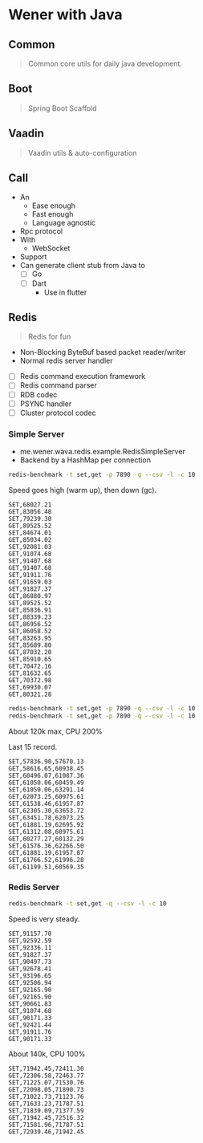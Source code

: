 # Wener with Java

## Common

> Common core utils for daily java development.

## Boot

> Spring Boot Scaffold

## Vaadin

> Vaadin utils & auto-configuration

## Call

* An
    * Ease enough
    * Fast enough
    * Language agnostic
* Rpc protocol
* With
    * WebSocket
* Support
* Can generate client stub from Java to
    * [ ] Go
    * [ ] Dart
        * Use in flutter


## Redis

> Redis for fun

* Non-Blocking ByteBuf based packet reader/writer
* Normal redis server handler
* [ ] Redis command execution framework
* [ ] Redis command parser
* [ ] RDB codec
* [ ] PSYNC handler
* [ ] Cluster protocol codec

### Simple Server
* me.wener.wava.redis.example.RedisSimpleServer
* Backend by a HashMap per connection

```bash
redis-benchmark -t set,get -p 7890 -q --csv -l -c 10
```

Speed goes high (warm up), then down (gc).

```csv
SET,68027.21
GET,83056.48
SET,79239.30
GET,89525.52
SET,84674.01
GET,85034.02
SET,92081.03
GET,91074.68
SET,91407.68
GET,91407.68
SET,91911.76
GET,91659.03
SET,91827.37
GET,86880.97
SET,89525.52
GET,85836.91
SET,88339.23
GET,86956.52
SET,86058.52
GET,83263.95
SET,85689.80
GET,87032.20
SET,85910.65
GET,70472.16
SET,81632.65
GET,70372.98
SET,69930.07
GET,80321.28
```

```bash
redis-benchmark -t set,get -p 7890 -q --csv -l -c 10
redis-benchmark -t set,get -p 7890 -q --csv -l -c 10
```

About 120k max, CPU 200%

Last 15 record.

```csv
SET,57836.90,57670.13
GET,58616.65,60938.45
SET,60496.07,61087.36
GET,61050.06,60459.49
SET,61050.06,63291.14
GET,62073.25,60975.61
SET,61538.46,61957.87
GET,62305.30,63653.72
SET,63451.78,62073.25
GET,61881.19,62695.92
SET,61312.08,60975.61
GET,60277.27,60132.29
SET,61576.36,62266.50
GET,61881.19,61957.87
SET,61766.52,61996.28
GET,61199.51,60569.35
```

### Redis Server

```bash
redis-benchmark -t set,get -q --csv -l -c 10
```

Speed is very steady.

```csv
SET,91157.70
GET,92592.59
SET,92336.11
GET,91827.37
SET,90497.73
GET,92678.41
SET,93196.65
GET,92506.94
SET,92165.90
GET,92165.90
SET,90661.83
GET,91074.68
SET,90171.33
GET,92421.44
SET,91911.76
GET,90171.33
```

About 140k, CPU 100%

```csv
SET,71942.45,72411.30
GET,72306.58,72463.77
SET,71225.07,71530.76
GET,72098.05,71890.73
SET,71022.73,71123.76
GET,71633.23,71787.51
SET,71839.09,71377.59
GET,71942.45,72516.32
SET,71581.96,71787.51
GET,72939.46,71942.45
```

